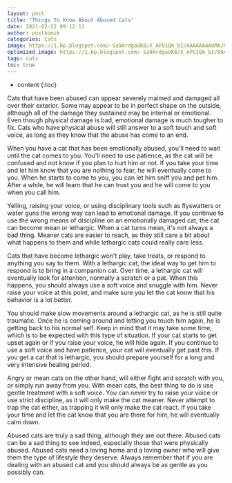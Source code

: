```yaml
---
layout: post
title: "Things To Know About Abused Cats"
date: 2021-02-22 09:12:11
author: postkomik
categories: Cats 
image: https://1.bp.blogspot.com/-Sa9ArdgaUK8/X_APU1Qm_bI/AAAAAAAAOMA/MLROrBEk7vsxlFrLfgL97ryVs-A9LKcFQCLcBGAsYHQ/w320-h195/kucing.jpg
optimized_image: https://1.bp.blogspot.com/-Sa9ArdgaUK8/X_APU1Qm_bI/AAAAAAAAOMA/MLROrBEk7vsxlFrLfgL97ryVs-A9LKcFQCLcBGAsYHQ/w320-h195/kucing.jpg
tags: cats
toc: true
---
```

* content
{:toc}

Cats that have been abused can appear severely maimed and damaged all over their exterior.  Some may appear to be in perfect shape on the outside, although all of the damage they sustained may be internal or emotional.  Even though physical damage is bad, emotional damage is much tougher to fix.  Cats who have physical abuse will still answer to a soft touch and soft voice, as long as they know that the abuse has come to an end.

When you have a cat that has been emotionally abused, you'll need to wait until the cat comes to you.  You'll need to use patience, as the cat will be confused and not know if you plan to hurt him or not.  If you take your time and let him know that you are nothing to fear, he will eventually come to you.  When he starts to come to you, you can let him sniff you and pet him.  After a while, he will learn that he can trust you and he will come to you when you call him.

Yelling, raising your voice, or using disciplinary tools such as flyswatters or water guns the wrong way can lead to emotional damage.  If you continue to use the wrong means of discipline on an emotionally damaged cat, the cat can become mean or lethargic.  When a cat turns mean, it's not always a bad thing.  Meaner cats are easier to reach, as they still care a bit about what happens to them and while lethargic cats could really care less.

Cats that have become lethargic won't play, take treats, or respond to anything you say to them.  With a lethargic cat, the ideal way to get him to respond is to bring in a companion cat.  Over time, a lethargic cat will eventually look for attention, normally a scratch or a pat.  When this happens, you should always use a soft voice and snuggle with him.  Never raise your voice at this point, and make sure you let the cat know that his behavior is a lot better.

You should make slow movements around a lethargic cat, as he is still quite traumatic.  Once he is coming around and letting you touch him again, he is getting back to his normal self.  Keep in mind that it may take some time, which is to be expected with this type of situation.  If your cat starts to get upset again or if you raise your voice, he will hide again.  If you continue to use a soft voice and have patience, your cat will eventually get past this.  If you get a cat that is lethargic, you should prepare yourself for a long and very intensive healing period.

Angry or mean cats on the other hand, will either fight and scratch with you, or simply run away from you.  With mean cats, the best thing to do is use gentle treatment with a soft voice.  You can never try to raise your voice or use strict discipline, as it will only make the cat meaner.  Never attempt to trap the cat either, as trapping it will only make the cat react.  If you take your time and let the cat know that you are there for him, he will eventually calm down. 

Abused cats are truly a sad thing, although they are out there.  Abused cats can be a sad thing to see indeed, especially those that were physically abused.  Abused cats need a loving home and a loving owner who will give them the type of lifestyle they deserve.  Always remember that if you are dealing with an abused cat and you should always be as gentle as you possibly can.
